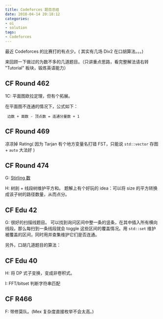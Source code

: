 ```yaml
---
title: Codeforces 题目总结
date: 2018-04-14 20:18:12
categories:
- oi
- solution
tags:
- Codeforces
---
```


最近 Codeforces 的比赛打的有点少。( 其实有几场 Div2 在口胡算法。。。)

来回顾一下做过的为数不多的几道题目。（只讲重点思路，看完整解法请右转 "Tutorial" 板块，锻炼英语能力）

<!--- more --->

## CF Round 462

1C: 平面图欧拉定理，但有个拓展。

在平面图不连通的情况下，公式如下：

` 边数 + 面数 - 顶点数 = 连通分量数 + 1`

## CF Round 469

凉凉掉 Rating( 因为 Tarjan 有个地方变量名打错 FST，只能说 `std::vector` 存图 + `auto` 大法好 )

## CF Round 474

G: [Stirling 数](/2018/04/13/Stirling-Number/)

H: 树剖 + 线段树维护平方和。
题解上有个好玩的 idea：可以将 size 的平方转换成该子树的路径数量，从而点分。

## CF Edu 42

G: 很好的扫描线题目。
可以找到询问区间中整一条的竖条，在其中插入所有横向线段。那么每扫到一条线段就会 toggle 这些区间的覆盖情况。用 `std::set` 维护被覆盖的区间，同时用并查集维护它们是否连通。

另外，口胡几道题目的算法：

## CF Edu 40

H: 将 DP 式子变换，变成非卷积式。

I: FFT/bitset 判断字符串匹配

## CF R466

F: 带修莫队。(Mex 复杂度直接枚举不会太高。)
